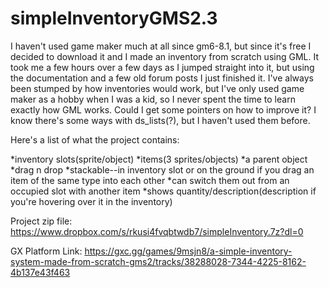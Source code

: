 # simpleInventoryGMS2.3

I haven't used game maker much at all since gm6-8.1, but since it's free I decided to download it and I made an inventory from scratch using GML. It took me a few hours over a few days as I jumped straight into it, but using the documentation and a few old forum posts I just finished it. I've always been stumped by how inventories would work, but I've only used game maker as a hobby when I was a kid, so I never spent the time to learn exactly how GML works. Could I get some pointers on how to improve it? I know there's some ways with ds_lists(?), but I haven't used them before.

Here's a list of what the project contains:

*inventory slots(sprite/object)
*items(3 sprites/objects)
*a parent object
*drag n drop
*stackable--in inventory slot or on the ground if you drag an item of the same type into each other
*can switch them out from an occupied slot with another item
*shows quantity/description(description if you're hovering over it in the inventory)

Project zip file: https://www.dropbox.com/s/rkusi4fvqbtwdb7/simpleInventory.7z?dl=0

GX Platform Link: https://gxc.gg/games/9msjn8/a-simple-inventory-system-made-from-scratch-gms2/tracks/38288028-7344-4225-8162-4b137e43f463
